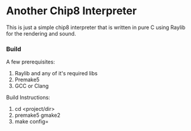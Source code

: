 # Another Chip8 Interpreter
This is just a simple chip8 interpreter that is written in pure C using Raylib for the rendering and sound.

### Build
A few prerequisites:
1. Raylib and any of it's required libs
2. Premake5
3. GCC or Clang

Build Instructions:
1. cd <project/dir>
2. premake5 gmake2
3. make config=<configuration>
